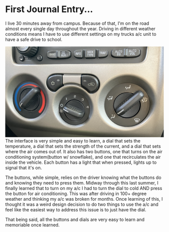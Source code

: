# First Journal Entry...
   I live 30 minutes away from campus. Because of that, I'm on the road almost every single day throughout the year. Driving in different weather conditions means I have to use different settings on my trucks a/c unit to have a safe drive to school.

![picture of ac unit](/assets/a:cdash.png)
   The interface is very simple and easy to learn, a dial that sets the temperature, a dial that sets the strength of the current, and a dial that sets where the air comes out of. It also has two buttons, one that turns on the air conditioning system(button w/ snowflake), and one that recirculates the air inside the vehicle. Each button has a light that when pressed, lights up to signal that it's on. 

   The buttons, while simple, relies on the driver knowing what the buttons do and knowing they need to press them. Midway through this last summer, I finally learned that to turn on my a/c I had to turn the dial to cold AND press the button for air conditioning. This was after driving in 100+ degree weather and thinking my a/c was broken for months. Once learning of this, I thought it was a weird design decision to do two things to use the a/c and feel like the easiest way to address this issue is to just have the dial.

   That being said, all the buttons and dials are very easy to learn and memoriable once learned.  
